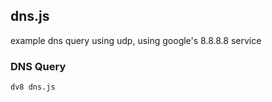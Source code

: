 ## dns.js

example dns query using udp, using google's 8.8.8.8 service

### DNS Query
```
dv8 dns.js
```
